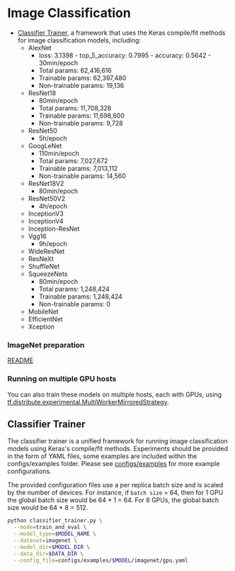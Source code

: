 # Image Classification

* [Classifier Trainer](#classifier-trainer), a framework that uses the Keras
compile/fit methods for image classification models, including:
  * AlexNet
    * loss: 3.1398 - top_5_accuracy: 0.7995 - accuracy: 0.5642 - 30min/epoch
    * Total params: 62,416,616
    * Trainable params: 62,397,480
    * Non-trainable params: 19,136
  * ResNet18 
    * 80min/epoch
    * Total params: 11,708,328
    * Trainable params: 11,698,600
    * Non-trainable params: 9,728
  * ResNet50
    * 5h/epoch
  * GoogLeNet 
    * 110min/epoch
    * Total params: 7,027,672 
    * Trainable params: 7,013,112
    * Non-trainable params: 14,560
  * ResNet18V2 
    * 80min/epoch
  * ResNet50V2 
    * 4h/epoch
  * InceptionV3
  * InceptionV4
  * Inception-ResNet
  * Vgg16 
    * 9h/epoch
  * WideResNet
  * ResNeXt
  * ShuffleNet
  * SqueezeNets 
    * 80min/epoch
    * Total params: 1,248,424
    * Trainable params: 1,248,424
    * Non-trainable params: 0
  * MobileNet
  * EfficientNet
  * Xception

### ImageNet preparation

[README](./imagenet/README.md)

### Running on multiple GPU hosts

You can also train these models on multiple hosts, each with GPUs, using
[tf.distribute.experimental.MultiWorkerMirroredStrategy](https://www.tensorflow.org/api_docs/python/tf/distribute/experimental/MultiWorkerMirroredStrategy).

## Classifier Trainer

The classifier trainer is a unified framework for running image classification
models using Keras's compile/fit methods. Experiments should be provided in the
form of YAML files, some examples are included within the configs/examples
folder. Please see [configs/examples](./configs/examples) for more example
configurations.

The provided configuration files use a per replica batch size and is scaled
by the number of devices. For instance, if `batch size` = 64, then for 1 GPU
the global batch size would be 64 * 1 = 64. For 8 GPUs, the global batch size
would be 64 * 8 = 512.

```bash
python classifier_trainer.py \
  --mode=train_and_eval \
  --model_type=$MODEL_NAME \
  --dataset=imagenet \
  --model_dir=$MODEL_DIR \
  --data_dir=$DATA_DIR \
  --config_file=configs/examples/$MODEL/imagenet/gpu.yaml
```
